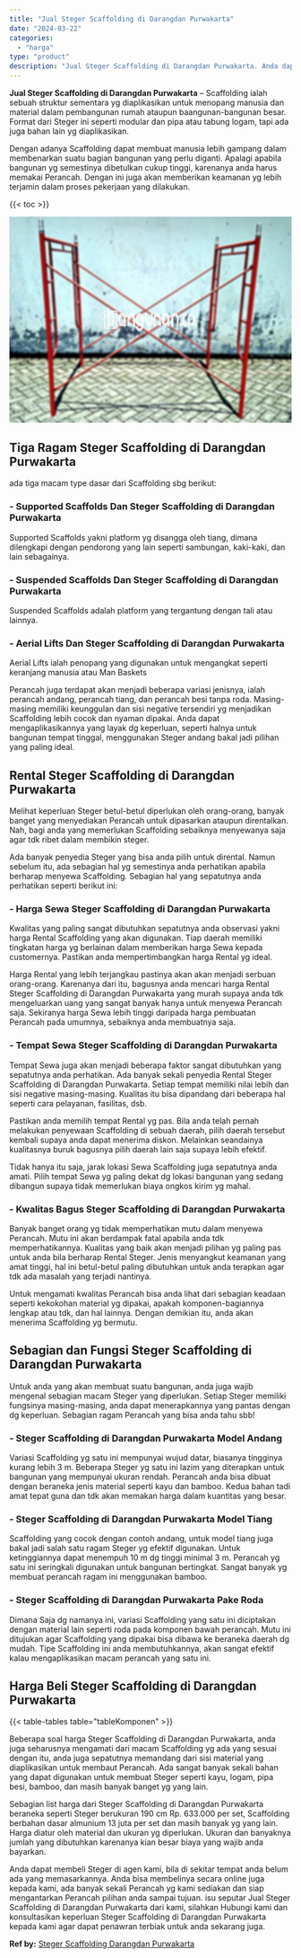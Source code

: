 ```yaml
---
title: "Jual Steger Scaffolding di Darangdan Purwakarta"
date: "2024-03-22"
categories: 
  - "harga"
type: "product"
description: "Jual Steger Scaffolding di Darangdan Purwakarta. Anda dapat membeli Steger di agen kami, bila di sekitar tempat anda belum ada yang memasarkannya. Anda bisa..."
---
```


**Jual Steger Scaffolding di Darangdan Purwakarta** – Scaffolding ialah sebuah struktur sementara yg diaplikasikan untuk menopang manusia dan material dalam pembangunan rumah ataupun baangunan-bangunan besar. Format dari Steger ini seperti modular dan pipa atau tabung logam, tapi ada juga bahan lain yg diaplikasikan.

Dengan adanya Scaffolding dapat membuat manusia lebih gampang dalam membenarkan suatu bagian bangunan yang perlu diganti. Apalagi apabila bangunan yg semestinya dibetulkan cukup tinggi, karenanya anda harus memakai Perancah. Dengan ini juga akan memberikan keamanan yg lebih terjamin dalam proses pekerjaan yang dilakukan.

{{< toc >}}

![Jual Steger Scaffolding di Darangdan Purwakarta](/images/sewa-scaffolding-steger-01.png)

## Tiga Ragam Steger Scaffolding di Darangdan Purwakarta

ada tiga macam type dasar dari Scaffolding sbg berikut:

### \- Supported Scaffolds Dan Steger Scaffolding di Darangdan Purwakarta

Supported Scaffolds yakni platform yg disangga oleh tiang, dimana dilengkapi dengan pendorong yang lain seperti sambungan, kaki-kaki, dan lain sebagainya.

### \- Suspended Scaffolds Dan Steger Scaffolding di Darangdan Purwakarta

Suspended Scaffolds adalah platform yang tergantung dengan tali atau lainnya.

### \- Aerial Lifts Dan Steger Scaffolding di Darangdan Purwakarta

Aerial Lifts ialah penopang yang digunakan untuk mengangkat seperti keranjang manusia atau Man Baskets

Perancah juga terdapat akan menjadi beberapa variasi jenisnya, ialah perancah andang, perancah tiang, dan perancah besi tanpa roda. Masing-masing memiliki keunggulan dan sisi negative tersendiri yg menjadikan Scaffolding lebih cocok dan nyaman dipakai. Anda dapat mengaplikasikannya yang layak dg keperluan, seperti halnya untuk bangunan tempat tinggal, menggunakan Steger andang bakal jadi pilihan yang paling ideal.

## Rental Steger Scaffolding di Darangdan Purwakarta

Melihat keperluan Steger betul-betul diperlukan oleh orang-orang, banyak banget yang menyediakan Perancah untuk dipasarkan ataupun direntalkan. Nah, bagi anda yang memerlukan Scaffolding sebaiknya menyewanya saja agar tdk ribet dalam membikin steger.

Ada banyak penyedia Steger yang bisa anda pilih untuk dirental. Namun sebelum itu, ada sebagian hal yg semestinya anda perhatikan apabila berharap menyewa Scaffolding. Sebagian hal yang sepatutnya anda perhatikan seperti berikut ini:

### \- Harga Sewa Steger Scaffolding di Darangdan Purwakarta

Kwalitas yang paling sangat dibutuhkan sepatutnya anda observasi yakni harga Rental Scaffolding yang akan digunakan. Tiap daerah memiliki tingkatan harga yg berlainan dalam memberikan harga Sewa kepada customernya. Pastikan anda mempertimbangkan harga Rental yg ideal.

Harga Rental yang lebih terjangkau pastinya akan akan menjadi serbuan orang-orang. Karenanya dari itu, bagusnya anda mencari harga Rental Steger Scaffolding di Darangdan Purwakarta yang murah supaya anda tdk mengeluarkan uang yang sangat banyak hanya untuk menyewa Perancah saja. Sekiranya harga Sewa lebih tinggi daripada harga pembuatan Perancah pada umumnya, sebaiknya anda membuatnya saja.

### \- Tempat Sewa Steger Scaffolding di Darangdan Purwakarta

Tempat Sewa juga akan menjadi beberapa faktor sangat dibutuhkan yang sepatutnya anda perhatikan. Ada banyak sekali penyedia Rental Steger Scaffolding di Darangdan Purwakarta. Setiap tempat memiliki nilai lebih dan sisi negative masing-masing. Kualitas itu bisa dipandang dari beberapa hal seperti cara pelayanan, fasilitas, dsb.

Pastikan anda memilih tempat Rental yg pas. Bila anda telah pernah melakukan penyewaan Scaffolding di sebuah daerah, pilih daerah tersebut kembali supaya anda dapat menerima diskon. Melainkan seandainya kualitasnya buruk bagusnya pilih daerah lain saja supaya lebih efektif.

Tidak hanya itu saja, jarak lokasi Sewa Scaffolding juga sepatutnya anda amati. Pilih tempat Sewa yg paling dekat dg lokasi bangunan yang sedang dibangun supaya tidak memerlukan biaya ongkos kirim yg mahal.

### \- Kwalitas Bagus Steger Scaffolding di Darangdan Purwakarta

Banyak banget orang yg tidak memperhatikan mutu dalam menyewa Perancah. Mutu ini akan berdampak fatal apabila anda tdk memperhatikannya. Kualitas yang baik akan menjadi pilihan yg paling pas untuk anda bila berharap Rental Steger. Jenis menyangkut keamanan yang amat tinggi, hal ini betul-betul paling dibutuhkan untuk anda terapkan agar tdk ada masalah yang terjadi nantinya.

Untuk mengamati kwalitas Perancah bisa anda lihat dari sebagian keadaan seperti kekokohan material yg dipakai, apakah komponen-bagiannya lengkap atau tdk, dan hal lainnya. Dengan demikian itu, anda akan menerima Scaffolding yg bermutu.

## Sebagian dan Fungsi Steger Scaffolding di Darangdan Purwakarta

Untuk anda yang akan membuat suatu bangunan, anda juga wajib mengenal sebagian macam Steger yang diperlukan. Setiap Steger memiliki fungsinya masing-masing, anda dapat menerapkannya yang pantas dengan dg keperluan. Sebagian ragam Perancah yang bisa anda tahu sbb!

### \- Steger Scaffolding di Darangdan Purwakarta Model Andang

Variasi Scaffolding yg satu ini mempunyai wujud datar, biasanya tingginya kurang lebih 3 m. Beberapa Steger yg satu ini lazim yang diterapkan untuk bangunan yang mempunyai ukuran rendah. Perancah anda bisa dibuat dengan beraneka jenis material seperti kayu dan bamboo. Kedua bahan tadi amat tepat guna dan tdk akan memakan harga dalam kuantitas yang besar.

### \- Steger Scaffolding di Darangdan Purwakarta Model Tiang

Scaffolding yang cocok dengan contoh andang, untuk model tiang juga bakal jadi salah satu ragam Steger yg efektif digunakan. Untuk ketinggiannya dapat menempuh 10 m dg tinggi minimal 3 m. Perancah yg satu ini seringkali digunakan untuk bangunan bertingkat. Sangat banyak yg membuat perancah ragam ini menggunakan bamboo.

### \- Steger Scaffolding di Darangdan Purwakarta Pake Roda

Dimana Saja dg namanya ini, variasi Scaffolding yang satu ini diciptakan dengan material lain seperti roda pada komponen bawah perancah. Mutu ini ditujukan agar Scaffolding yang dipakai bisa dibawa ke beraneka daerah dg mudah. Tipe Scaffolding ini anda membutuhkannya, akan sangat efektif kalau mengaplikasikan macam perancah yang satu ini.

## Harga Beli Steger Scaffolding di Darangdan Purwakarta

{{< table-tables table="tableKomponen" >}}

Beberapa soal harga Steger Scaffolding di Darangdan Purwakarta, anda juga seharusnya mengamati dari macam Scaffolding yg ada yang sesuai dengan itu, anda juga sepatutnya memandang dari sisi material yang diaplikasikan untuk membaut Perancah. Ada sangat banyak sekali bahan yang dapat digunakan untuk membuat Steger seperti kayu, logam, pipa besi, bamboo, dan masih banyak banget yg yang lain.

Sebagian list harga dari Steger Scaffolding di Darangdan Purwakarta beraneka seperti Steger berukuran 190 cm Rp. 633.000 per set, Scaffolding berbahan dasar almunium 13 juta per set dan masih banyak yg yang lain. Harga diatur oleh material dan ukuran yg diperlukan. Ukuran dan banyaknya jumlah yang dibutuhkan karenanya kian besar biaya yang wajib anda bayarkan.

Anda dapat membeli Steger di agen kami, bila di sekitar tempat anda belum ada yang memasarkannya. Anda bisa membelinya secara online juga kepada kami, ada banyak sekali Perancah yg kami sediakan dan siap mengantarkan Perancah pilihan anda sampai tujuan. isu seputar Jual Steger Scaffolding di Darangdan Purwakarta dari kami, silahkan Hubungi kami dan konsultasikan keperluan Steger Scaffolding di Darangdan Purwakarta kepada kami agar dapat penawran terbiak untuk anda sekarang juga.

**Ref by:** [Steger Scaffolding Darangdan Purwakarta](https://id.wikipedia.org/wiki/Steger)
